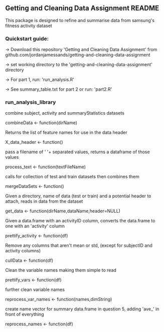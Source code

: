 ## Getting and Cleaning Data Assignment README

This package is designed to refine and summarise data from samsung's fitness activity dataset

### Quickstart guide:
-> Download this repository 'Getting and Cleaning Data Assignment' from github.com/jordanjamessands/getting-and-cleaning-data-assignment

-> set working directory to the 'getting-and-cleaning-data-assignment' directory

-> For part 1, run: 'run_analysis.R'

-> See summary_table.txt for part 2 or run: 'part2.R'

### run_analysis_library

combine subject, activity and summaryStatistics datasets

combineData <- function(dirName)


Returns the list of feature names for use in the data header

X_data_header <- function()


pass a filename of ' '+ separated values, returns a dataframe of those values

process_text <- function(textFileName)


calls for collection of test and train datasets then combines them

mergeDataSets <- function()


Given a directory, name of data (test or train) and a potential header to attach, 
reads in data from the dataset

get_data <- function(dirName,dataName,header=NULL)


Given a data.frame with an activityID column, converts the data.frame to one with an 'activity' column  

prettify_activity <- function(df)


Remove any columns that aren't mean or std, (except for subjectID and activity columns)

cullData <- function(df)


Clean the variable names making them simple to read

prettify_vars <- function(df)


further clean variable names

reprocess_var_names <- function(names,dimString)


create name vector for summary data.frame in question 5, adding 'ave_' in front of everything

reprocess_names <- function(df)
